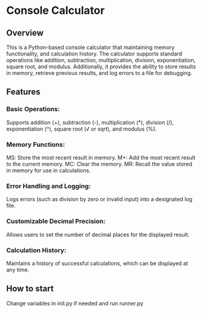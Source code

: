 # Console Calculator
## Overview
This is a Python-based console calculator that maintaining memory functionality, and calculation history. The calculator supports standard operations like addition, subtraction, multiplication, division, exponentiation, square root, and modulus. Additionally, it provides the ability to store results in memory, retrieve previous results, and log errors to a file for debugging.

## Features
### Basic Operations: 
Supports addition (+), subtraction (-), multiplication (*), division (/), exponentiation (^), square root (√ or sqrt), and modulus (%).
### Memory Functions:
MS: Store the most recent result in memory.
M+: Add the most recent result to the current memory.
MC: Clear the memory.
MR: Recall the value stored in memory for use in calculations.
### Error Handling and Logging: 
Logs errors (such as division by zero or invalid input) into a designated log file.
### Customizable Decimal Precision: 
Allows users to set the number of decimal places for the displayed result.
### Calculation History: 
Maintains a history of successful calculations, which can be displayed at any time.

## How to start
Change variables in init.py if needed and run runner.py